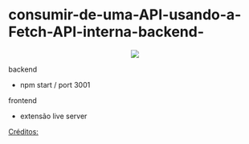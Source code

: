 # consumir-de-uma-API-usando-a-Fetch-API-interna-backend-


<div align="center">
<img src="https://user-images.githubusercontent.com/35885897/153311102-44caa9f7-db10-4887-8c67-f033778d6b03.png"/>
</div>

backend
- npm start / port 3001

frontend
- extensão live server

<a href="https://www.youtube.com/watch?v=mmCuNbChZ9I">Créditos:</a>
